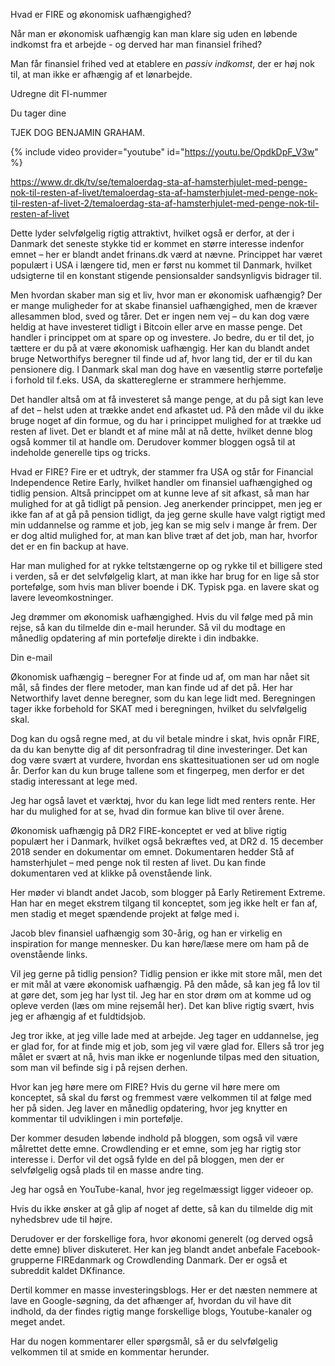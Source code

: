 Hvad er FIRE og økonomisk uafhængighed?

Når man er økonomisk uafhængig kan man klare sig uden en løbende indkomst fra et arbejde - og derved har man finansiel frihed?

Man får finansiel frihed ved at etablere en _passiv indkomst_, der er høj nok til, at man ikke er afhængig af et lønarbejde.


Udregne dit FI-nummer

Du tager dine 

TJEK DOG BENJAMIN GRAHAM.



{% include video provider="youtube" id="https://youtu.be/OpdkDpF_V3w" %}

https://www.dr.dk/tv/se/temaloerdag-sta-af-hamsterhjulet-med-penge-nok-til-resten-af-livet/temaloerdag-sta-af-hamsterhjulet-med-penge-nok-til-resten-af-livet-2/temaloerdag-sta-af-hamsterhjulet-med-penge-nok-til-resten-af-livet


Dette lyder selvfølgelig rigtig attraktivt, hvilket også er derfor, at der i Danmark det seneste stykke tid er kommet en større interesse indenfor emnet – her er blandt andet frinans.dk værd at nævne. Princippet har været populært i USA i længere tid, men er først nu kommet til Danmark, hvilket udsigterne til en konstant stigende pensionsalder sandsynligvis bidrager til.

Men hvordan skaber man sig et liv, hvor man er økonomisk uafhængig? Der er mange muligheder for at skabe finansiel uafhængighed, men de kræver allesammen blod, sved og tårer. Det er ingen nem vej – du kan dog være heldig at have investeret tidligt i Bitcoin eller arve en masse penge. Det handler i princippet om at spare op og investere. Jo bedre, du er til det, jo tættere er du på at være økonomisk uafhængig. Her kan du blandt andet bruge Networthifys beregner til finde ud af, hvor lang tid, der er til du kan pensionere dig. I Danmark skal man dog have en væsentlig større portefølje i forhold til f.eks. USA, da skattereglerne er strammere herhjemme.

Det handler altså om at få investeret så mange penge, at du på sigt kan leve af det – helst uden at trække andet end afkastet ud. På den måde vil du ikke bruge noget af din formue, og du har i princippet mulighed for at trække ud resten af livet. Det er blandt et af mine mål at nå dette, hvilket denne blog også kommer til at handle om. Derudover kommer bloggen også til at indeholde generelle tips og tricks.

Hvad er FIRE?
Fire er et udtryk, der stammer fra USA og står for Financial Independence Retire Early, hvilket handler om finansiel uafhængighed og tidlig pension. Altså princippet om at kunne leve af sit afkast, så man har mulighed for at gå tidligt på pension. Jeg anerkender princippet, men jeg er ikke fan af at gå på pension tidligt, da jeg gerne skulle have valgt rigtigt med min uddannelse og ramme et job, jeg kan se mig selv i mange år frem. Der er dog altid mulighed for, at man kan blive træt af det job, man har, hvorfor det er en fin backup at have.

Har man mulighed for at rykke teltstængerne op og rykke til et billigere sted i verden, så er det selvfølgelig klart, at man ikke har brug for en lige så stor portefølge, som hvis man bliver boende i DK. Typisk pga. en lavere skat og lavere leveomkostninger.

Jeg drømmer om økonomisk uafhængighed. Hvis du vil følge med på min rejse, så kan du tilmelde din e-mail herunder. Så vil du modtage en månedlig opdatering af min portefølje direkte i din indbakke.

Din e-mail


Økonomisk uafhængig – beregner
For at finde ud af, om man har nået sit mål, så findes der flere metoder, man kan finde ud af det på. Her har Networthify lavet denne beregner, som du kan lege lidt med. Beregningen tager ikke forbehold for SKAT med i beregningen, hvilket du selvfølgelig skal.

Dog kan du også regne med, at du vil betale mindre i skat, hvis opnår FIRE, da du kan benytte dig af dit personfradrag til dine investeringer. Det kan dog være svært at vurdere, hvordan ens skattesituationen ser ud om nogle år. Derfor kan du kun bruge tallene som et fingerpeg, men derfor er det stadig interessant at lege med.

Jeg har også lavet et værktøj, hvor du kan lege lidt med renters rente. Her har du mulighed for at se, hvad din formue kan blive til over årene.

Økonomisk uafhængig på DR2
FIRE-konceptet er ved at blive rigtig populært her i Danmark, hvilket også bekræftes ved, at DR2 d. 15 december 2018 sender en dokumentar om emnet. Dokumentaren hedder Stå af hamsterhjulet – med penge nok til resten af livet. Du kan finde dokumentaren ved at klikke på ovenstående link.

Her møder vi blandt andet Jacob, som blogger på Early Retirement Extreme. Han har en meget ekstrem tilgang til konceptet, som jeg ikke helt er fan af, men stadig et meget spændende projekt at følge med i.

Jacob blev finansiel uafhængig som 30-årig, og han er virkelig en inspiration for mange mennesker. Du kan høre/læse mere om ham på de ovenstående links.

Vil jeg gerne på tidlig pension?
Tidlig pension er ikke mit store mål, men det er mit mål at være økonomisk uafhængig. På den måde, så kan jeg få lov til at gøre det, som jeg har lyst til. Jeg har en stor drøm om at komme ud og opleve verden (læs om mine rejsemål her). Det kan blive rigtig svært, hvis jeg er afhængig af et fuldtidsjob.

Jeg tror ikke, at jeg ville lade med at arbejde. Jeg tager en uddannelse, jeg er glad for, for at finde mig et job, som jeg vil være glad for. Ellers så tror jeg målet er svært at nå, hvis man ikke er nogenlunde tilpas med den situation, som man vil befinde sig i på rejsen derhen.

Hvor kan jeg høre mere om FIRE?
Hvis du gerne vil høre mere om konceptet, så skal du først og fremmest være velkommen til at følge med her på siden. Jeg laver en månedlig opdatering, hvor jeg knytter en kommentar til udviklingen i min portefølje.

Der kommer desuden løbende indhold på bloggen, som også vil være målrettet dette emne. Crowdlending er et emne, som jeg har rigtig stor interesse i. Derfor vil det også fylde en del på bloggen, men der er selvfølgelig også plads til en masse andre ting.

Jeg har også en YouTube-kanal, hvor jeg regelmæssigt ligger videoer op.

Hvis du ikke ønsker at gå glip af noget af dette, så kan du tilmelde dig mit nyhedsbrev ude til højre.

Derudover er der forskellige fora, hvor økonomi generelt (og derved også dette emne) bliver diskuteret. Her kan jeg blandt andet anbefale Facebook-grupperne FIREdanmark og Crowdlending Danmark. Der er også et subreddit kaldet DKfinance.

Dertil kommer en masse investeringsblogs. Her er det næsten nemmere at lave en Google-søgning, da det afhænger af, hvordan du vil have dit indhold, da der findes rigtig mange forskellige blogs, Youtube-kanaler og meget andet.

Har du nogen kommentarer eller spørgsmål, så er du selvfølgelig velkommen til at smide en kommentar herunder.